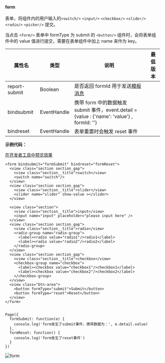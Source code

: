 <!-- https://developers.weixin.qq.com/miniprogram/dev/component/form.html -->

#### form

表单，将组件内的用户输入的`<switch/>` `<input/>` `<checkbox/>` `<slider/>` `<radio/>` `<picker/>` 提交。

当点击 `<form/>` 表单中 formType 为 submit 的 `<button/>` 组件时，会将表单组件中的 value 值进行提交，需要在表单组件中加上 name 来作为 key。

  属性名          |  类型          |  说明                                                                                       | 最低版本
------------------|----------------|---------------------------------------------------------------------------------------------|---------
  report-submit   |  Boolean       |是否返回 formId 用于发送[模板消息](https://developers.weixin.qq.com/miniprogram/dev/api/notice.html)|         
  bindsubmit      |  EventHandle   | 携带 form 中的数据触发 submit 事件，event.detail = {value : {'name': 'value'} , formId: ''} |         
  bindreset       |  EventHandle   |  表单重置时会触发 reset 事件                                                                |         

**示例代码：**

[在开发者工具中预览效果](wechatide://minicode/MUaz7cmy6AYq "在开发者工具中预览效果")

    <form bindsubmit="formSubmit" bindreset="formReset">
      <view class="section section_gap">
        <view class="section__title">switch</view>
        <switch name="switch"/>
      </view>
      <view class="section section_gap">
        <view class="section__title">slider</view>
        <slider name="slider" show-value ></slider>
      </view>
    
      <view class="section">
        <view class="section__title">input</view>
        <input name="input" placeholder="please input here" />
      </view>
      <view class="section section_gap">
        <view class="section__title">radio</view>
        <radio-group name="radio-group">
          <label><radio value="radio1"/>radio1</label>
          <label><radio value="radio2"/>radio2</label>
        </radio-group>
      </view>
      <view class="section section_gap">
        <view class="section__title">checkbox</view>
        <checkbox-group name="checkbox">
          <label><checkbox value="checkbox1"/>checkbox1</label>
          <label><checkbox value="checkbox2"/>checkbox2</label>
        </checkbox-group>
      </view>
      <view class="btn-area">
        <button formType="submit">Submit</button>
        <button formType="reset">Reset</button>
      </view>
    </form>
    

    Page({
      formSubmit: function(e) {
        console.log('form发生了submit事件，携带数据为：', e.detail.value)
      },
      formReset: function() {
        console.log('form发生了reset事件')
      }
    })
    

![form](https://developers.weixin.qq.com/miniprogram/dev/image/pic/form.png)
